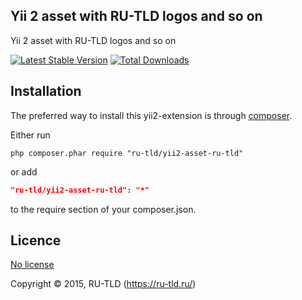 Yii 2 asset with RU-TLD logos and so on
---------------------------------------

Yii 2 asset with RU-TLD logos and so on

[![Latest Stable Version](https://poser.pugx.org/ru-tld/yii2-asset-ru-tld/v/stable.png)](https://packagist.org/packages/ru-tld/yii2-asset-ru-tld)
[![Total Downloads](https://poser.pugx.org/ru-tld/yii2-asset-ru-tld/downloads.png)](https://packagist.org/packages/ru-tld/yii2-asset-ru-tld)

## Installation

The preferred way to install this yii2-extension is through [composer](http://getcomposer.org/download/).

Either run

```
php composer.phar require "ru-tld/yii2-asset-ru-tld"
```

or add

```json
"ru-tld/yii2-asset-ru-tld": "*"
```

to the require section of your composer.json.

## Licence

[No license](http://choosealicense.com/licenses/no-license)

Copyright © 2015, RU-TLD (https://ru-tld.ru/)
